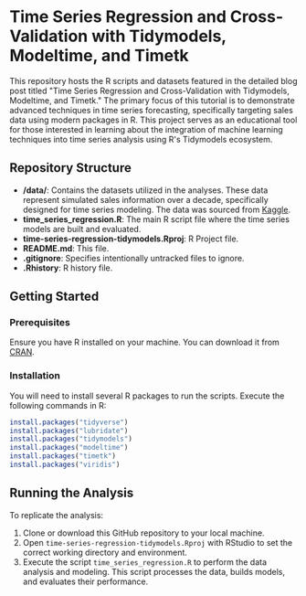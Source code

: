 # Time Series Regression and Cross-Validation with Tidymodels, Modeltime, and Timetk

This repository hosts the R scripts and datasets featured in the detailed blog post titled "Time Series Regression and Cross-Validation with Tidymodels, Modeltime, and Timetk." The primary focus of this tutorial is to demonstrate advanced techniques in time series forecasting, specifically targeting sales data using modern packages in R. This project serves as an educational tool for those interested in learning about the integration of machine learning techniques into time series analysis using R's Tidymodels ecosystem.

## Repository Structure

- **/data/**: Contains the datasets utilized in the analyses. These data represent simulated sales information over a decade, specifically designed for time series modeling. The data was sourced from [Kaggle](https://www.kaggle.com/datasets/samuelcortinhas/time-series-practice-dataset).
- **time_series_regression.R**: The main R script file where the time series models are built and evaluated.
- **time-series-regression-tidymodels.Rproj**: R Project file.
- **README.md**: This file.
- **.gitignore**: Specifies intentionally untracked files to ignore.
- **.Rhistory**: R history file.

## Getting Started

### Prerequisites

Ensure you have R installed on your machine. You can download it from [CRAN](https://cran.r-project.org/).

### Installation

You will need to install several R packages to run the scripts. Execute the following commands in R:

```R
install.packages("tidyverse")
install.packages("lubridate")
install.packages("tidymodels")
install.packages("modeltime")
install.packages("timetk")
install.packages("viridis")
```

## Running the Analysis

To replicate the analysis:

1. Clone or download this GitHub repository to your local machine.
2. Open `time-series-regression-tidymodels.Rproj` with RStudio to set the correct working directory and environment.
3. Execute the script `time_series_regression.R` to perform the data analysis and modeling. This script processes the data, builds models, and evaluates their performance.
